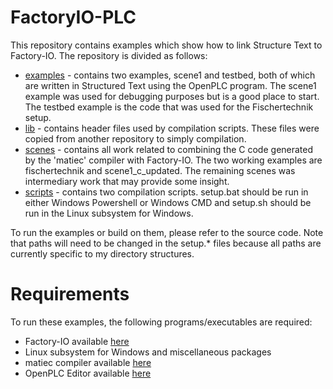 # FactoryIO-PLC

This repository contains examples which show how to link Structure Text to
Factory-IO. The repository is divided as follows:
* [examples](./examples) - contains two examples, scene1 and testbed, both of
  which are written in Structured Text using the OpenPLC program. The scene1
  example was used for debugging purposes but is a good place to start. The
  testbed example is the code that was used for the Fischertechnik setup.
* [lib](./lib) - contains header files used by compilation scripts. These files
  were copied from another repository to simply compilation.
* [scenes](./scenes) - contains all work related to combining the C code
  generated by the 'matiec' compiler with Factory-IO. The two working examples
  are fischertechnik and scene1\_c\_updated. The remaining scenes was
  intermediary work that may provide some insight.
* [scripts](./scripts) - contains two compilation scripts. setup.bat should be
  run in either Windows Powershell or Windows CMD and setup.sh should be run in
  the Linux subsystem for Windows.

To run the examples or build on them, please refer to the source code. Note that
paths will need to be changed in the setup.\* files because all paths are
currently specific to my directory structures.

# Requirements

To run these examples, the following programs/executables are required:
* Factory-IO available [here](https://factoryio.com/)
* Linux subsystem for Windows and miscellaneous packages
* matiec compiler available [here](https://bitbucket.org/mjsousa/matiec)
* OpenPLC Editor available [here](http://www.openplcproject.com/plcopen-editor)

